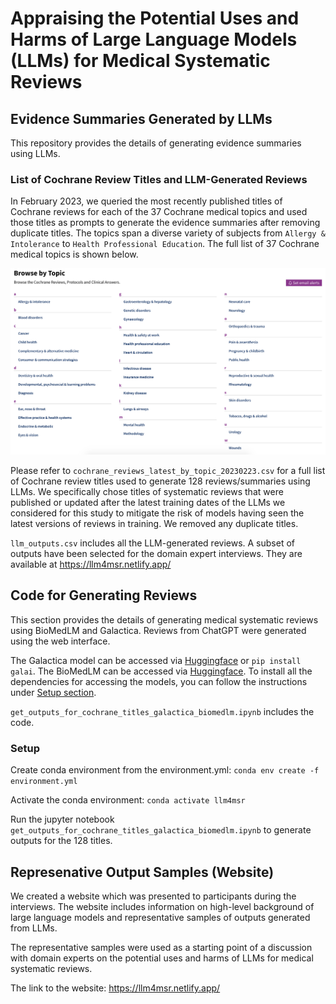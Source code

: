 # Appraising the Potential Uses and Harms of Large Language Models (LLMs) for Medical Systematic Reviews

## Evidence Summaries Generated by LLMs

This repository provides the details of generating evidence summaries using LLMs.

### List of Cochrane Review Titles and LLM-Generated Reviews

In February 2023, we queried the most recently published titles of Cochrane reviews for each of the 37 Cochrane medical topics and used those titles as prompts to generate the evidence summaries after removing duplicate titles. 
The topics span a diverse variety of subjects from `Allergy & Intolerance` to `Health Professional Education`. The full list of 37 Cochrane medical topics is shown below.

![list of Cochrane topics](./Cochrane_Browse_by_Topic_20230223.png)

Please refer to `cochrane_reviews_latest_by_topic_20230223.csv` for a full list of Cochrane review titles used to generate 128 reviews/summaries using LLMs.
We specifically chose titles of systematic reviews that were published or updated after the latest training dates of the LLMs we considered for this study to mitigate the risk of models having seen the latest versions of reviews in training. We removed any duplicate titles.

`llm_outputs.csv` includes all the LLM-generated reviews.
A subset of outputs have been selected for the domain expert interviews. They are available at https://llm4msr.netlify.app/

## Code for Generating Reviews

This section provides the details of generating medical systematic reviews using BioMedLM and Galactica. Reviews from ChatGPT were generated using the web interface.

The Galactica model can be accessed via [Huggingface](https://huggingface.co/facebook/galactica-6.7b) or `pip install galai`.
The BioMedLM can be accessed via [Huggingface](https://huggingface.co/stanford-crfm/BioMedLM).
To install all the dependencies for accessing the models, you can follow the instructions under [Setup section](#setup).

`get_outputs_for_cochrane_titles_galactica_biomedlm.ipynb` includes the code.

### Setup

Create conda environment from the environment.yml: `conda env create -f environment.yml`

Activate the conda environment: `conda activate llm4msr`

Run the jupyter notebook `get_outputs_for_cochrane_titles_galactica_biomedlm.ipynb` to generate outputs for the 128 titles.

## Represenative Output Samples (Website)

We created a website which was presented to participants during the interviews. The website includes information on high-level background of large language models and representative samples of outputs generated from LLMs.

The representative samples were used as a starting point of a discussion with domain experts on the potential uses and harms of LLMs for medical systematic reviews.

The link to the website: https://llm4msr.netlify.app/
